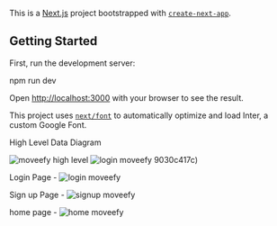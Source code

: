 This is a [Next.js](https://nextjs.org/) project bootstrapped with [`create-next-app`](https://github.com/vercel/next.js/tree/canary/packages/create-next-app).

## Getting Started

First, run the development server:


npm run dev


Open [http://localhost:3000](http://localhost:3000) with your browser to see the result.



This project uses [`next/font`](https://nextjs.org/docs/basic-features/font-optimization) to automatically optimize and load Inter, a custom Google Font.


High Level Data Diagram 

![moveefy high level](https://github.com/oNavShaHo/Moveefy_client/assets/106837111/b94839c5-0c29-4efd-99f2-d3b)
![login moveefy](https://github.com/oNavShaHo/Moveefy_client/assets/106837111/48fc2d40-7259-4d59-83b8-75cc666cfb2d)
9030c417c)


Login Page - 
![login moveefy](https://github.com/oNavShaHo/Moveefy_client/assets/106837111/82bdcfe7-c222-4128-9d54-5719d64f7347)



Sign up Page -
![signup moveefy](https://github.com/oNavShaHo/Moveefy_client/assets/106837111/bba03f19-00fb-42ad-b0fa-88bf5fe5c94d)

home page - 
![home moveefy](https://github.com/oNavShaHo/Moveefy_client/assets/106837111/28642680-6433-4230-a770-02352b827f9d)


